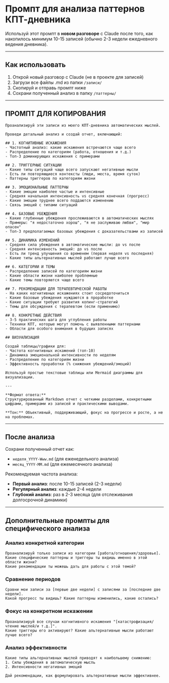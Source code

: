 # Промпт для анализа паттернов КПТ-дневника

Используй этот промпт в **новом разговоре** с Claude после того, как накопилось минимум 10-15 записей (обычно 2-3 недели ежедневного ведения дневника).

---

## Как использовать

1. Открой новый разговор с Claude (не в проекте для записей)
2. Загрузи все файлы .md из папки `/записи/`
3. Скопируй и отправь промпт ниже
4. Сохрани полученный анализ в папку `/паттерны/`

---

## ПРОМПТ ДЛЯ КОПИРОВАНИЯ

```
Проанализируй эти записи из моего КПТ-дневника автоматических мыслей.

Проведи детальный анализ и создай отчет, включающий:

## 1. КОГНИТИВНЫЕ ИСКАЖЕНИЯ
- Частотный анализ: какие искажения встречаются чаще всего
- Распределение по категориям (работа, отношения и т.д.)
- Топ-3 доминирующих искажения с примерами

## 2. ТРИГГЕРНЫЕ СИТУАЦИИ
- Какие типы ситуаций чаще всего запускают негативные мысли
- Есть ли повторяющиеся контексты (люди, места, время суток)
- Паттерны триггеров по категориям жизни

## 3. ЭМОЦИОНАЛЬНЫЕ ПАТТЕРНЫ
- Какие эмоции наиболее частые и интенсивные
- Средняя начальная интенсивность vs средняя конечная (прогресс)
- Какие эмоции труднее всего поддаются изменению
- Связь эмоций с типами ситуаций

## 4. БАЗОВЫЕ УБЕЖДЕНИЯ
- Какие глубинные убеждения прослеживаются в автоматических мыслях
- Примеры: "я недостаточно хорош", "я не заслуживаю любви", "мир опасен"
- Топ-3 предполагаемых базовых убеждения с доказательствами из записей

## 5. ДИНАМИКА ИЗМЕНЕНИЙ
- Средняя сила убеждения в автоматические мысли: до vs после
- Средняя интенсивность эмоций: до vs после
- Есть ли тренд улучшения со временем (первая неделя vs последняя)
- Какие типы альтернативных мыслей работают лучше всего

## 6. КАТЕГОРИИ И ТЕМЫ
- Распределение записей по категориям жизни
- Какие области жизни наиболее проблемные
- Какие темы повторяются чаще всего

## 7. РЕКОМЕНДАЦИИ ДЛЯ ТЕРАПЕВТИЧЕСКОЙ РАБОТЫ
- На каких когнитивных искажениях стоит сосредоточиться
- Какие базовые убеждения нуждаются в проработке
- Какие ситуации требуют развития копинг-стратегий
- Темы для обсуждения с терапевтом (если применимо)

## 8. КОНКРЕТНЫЕ ДЕЙСТВИЯ
- 3-5 практических шага для углубления работы
- Техники КПТ, которые могут помочь с выявленными паттернами
- Области для особого внимания в будущих записях

## ВИЗУАЛИЗАЦИЯ

Создай таблицы/графики для:
- Частота когнитивных искажений (топ-10)
- Динамика эмоциональной интенсивности по неделям
- Распределение по категориям жизни
- Эффективность проработки (% снижения убеждений/эмоций)

Используй простые текстовые таблицы или Mermaid диаграммы для визуализации.

---

**Формат ответа:**
Структурированный Markdown отчет с четкими разделами, конкретными цифрами, примерами из записей и практическими выводами.

**Тон:** Объективный, поддерживающий, фокус на прогрессе и росте, а не на проблемах.
```

---

## После анализа

Сохрани полученный отчет как:

- `неделя_YYYY-Www.md` (для еженедельного анализа)
- `месяц_YYYY-MM.md` (для ежемесячного анализа)

Рекомендуемая частота анализа:

- **Первый анализ**: после 10-15 записей (2-3 недели)
- **Регулярный анализ**: каждые 2-4 недели
- **Глубокий анализ**: раз в 2-3 месяца (для отслеживания долгосрочной динамики)

---

## Дополнительные промпты для специфического анализа

### Анализ конкретной категории

```
Проанализируй только записи из категории [работа/отношения/здоровье].
Какие специфические паттерны и триггеры ты видишь именно в этой области жизни?
Какие рекомендации ты можешь дать для работы с этой темой?
```

### Сравнение периодов

```
Сравни мои записи за [первые две недели] с записями за [последние две недели].
Какой прогресс ты видишь? Какие паттерны изменились, какие остались?
```

### Фокус на конкретном искажении

```
Проанализируй все случаи когнитивного искажения "[катастрофизация/чтение мыслей/и т.д.]".
Какие триггеры его активируют? Какие альтернативные мысли работают лучше всего?
```

### Анализ эффективности

```
Какие типы альтернативных мыслей приводят к наибольшему снижению:
1. Силы убеждения в автоматическую мысль
2. Интенсивности негативных эмоций

Дай рекомендации, как формулировать альтернативные мысли эффективнее.
```
